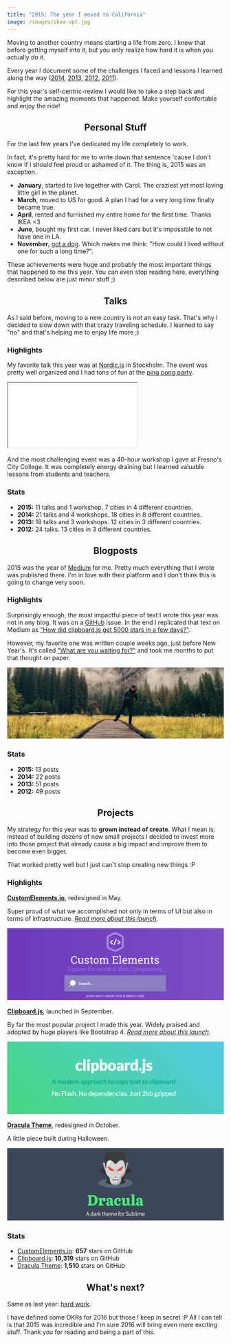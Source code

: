 ```yaml
---
title: "2015: The year I moved to California"
image: /images/ikea-opt.jpg
---
```


Moving to another country means starting a life from zero. I knew that before getting myself into it, but you only realize how hard it is when you actually do it.

Every year I document some of the challenges I faced and lessons I learned along the way ([2014](/2015-01-04-2014-retrospective/), [2013](/o-que-eu-espero-para-2014/), [2012](/my-way/), [2011](/entao-e-natal-e-ano-novo-tambem/)).

For this year's self-centric-review I would like to take a step back and highlight the amazing moments that happened. Make yourself confortable and enjoy the ride!

<!-- more -->

<h2 style="text-align: center;" id="2015-life">Personal Stuff</h2>

For the last few years I've dedicated my life completely to work.

In fact, it's pretty hard for me to write down that sentence 'cause I don't know if I should feel proud or ashamed of it. The thing is, 2015 was an exception.

* **January**, started to live together with Carol. The craziest yet most loving little girl in the planet.
* **March**, moved to US for good. A plan I had for a very long time finally became true.
* **April**, rented and furnished my entire home for the first time. Thanks IKEA <3
* **June**, bought my first car. I never liked cars but it's impossible to not have one in LA.
* **November**, [got a dog](https://twitter.com/zenorocha/status/662673751373287424). Which makes me think: "How could I lived without one for such a long time?".

These achievements were huge and probably the most important things that happened to me this year. You can even stop reading here, everything described below are just minor stuff ;)

<h2 style="text-align: center;" id="2015-talks">Talks</h2>

As I said before, moving to a new country is not an easy task. That's why I decided to slow down with that crazy traveling schedule. I learned to say "no" and that's helping me to enjoy life more ;)

### Highlights

My favorite talk this year was at [Nordic.js](http://nordicjs.com/) in Stockholm. The event was pretty well organized and I had tons of fun at the [ping pong party](https://twitter.com/nordicjs/status/642021437725913088).

<div class="iframe-wrap">
  <iframe src="//www.youtube.com/embed/2NWssETxsPw">
  </iframe>
</div>

And the most challenging event was a 40-hour workshop I gave at Fresno's City College. It was completely energy draining but I learned valuable lessons from students and teachers.

### Stats

* **2015:** 11 talks and 1 workshop. 7 cities in 4 different countries.
* **2014:** 21 talks and 4 workshops. 18 cities in 8 different countries.
* **2013:** 18 talks and 3 workshops. 12 cities in 3 different countries.
* **2012:** 24 talks. 13 cities in 3 different countries.

<h2 style="text-align: center;" id="2015-blogposts">Blogposts</h2>

2015 was the year of [Medium](https://medium.com/@zenorocha) for me. Pretty much everything that I wrote was published there. I'm in love with their platform and I don't think this is going to change very soon.

### Highlights

Surprisingly enough, the most impactful piece of text I wrote this year was not in any blog. It was on a [GitHub](https://github.com/zenorocha/clipboard.js/issues/56#issuecomment-144936509) issue. In the end I replicated that text on Medium as ["How did clipboard.js get 5000 stars in a few days?"](https://medium.com/@zenorocha/how-did-clipboard-js-get-5000-stars-in-a-few-days-2b2248ba7bd8).

However, my favorite one was written couple weeks ago, just before New Year's. It's called ["What are you waiting for?"](https://medium.com/@zenorocha/what-are-you-waiting-for-46037938837a) and took me months to put that thought on paper.

![Zeno in Yosemite](/img/posts/2015-post.jpg)

### Stats

* **2015:** 13 posts
* **2014:** 22 posts
* **2013:** 51 posts
* **2012:** 49 posts

<h2 style="text-align: center;" id="2015-projects">Projects</h2>

My strategy for this year was to **grown instead of create**. What I mean is: instead of building dozens of new small projects I decided to invest more into those project that already cause a big impact and improve them to become even bigger.

That worked pretty well but I just can't stop creating new things :P

### Highlights

**[CustomElements.io](http://customelements.io)**, redesigned in May.

Super proud of what we accomplished not only in terms of UI but also in terms of infrastructure. *[Read more about this launch](https://blog.customelements.io/discoverability-for-web-components-72ce29f128b2#.jhli9xh57).*

![CustomElements.io](/img/posts/2015-customelements.jpg)

**[Clipboard.js](http://clipboardjs.com)**, launched in September.

By far the most popular project I made this year. Widely praised and adopted by huge players like Bootstrap 4. *[Read more about this launch](https://medium.com/@zenorocha/how-did-clipboard-js-get-5000-stars-in-a-few-days-2b2248ba7bd8#.jvdey5bpu).*

![Logo: clipboardjs.com](/img/posts/2015-clipboard.jpg)

**[Dracula Theme](http://zenorocha.github.io/dracula-theme/)**, redesigned in October.

A little piece built during Halloween.

![Logo: dracula theme](/img/posts/2015-dracula.jpg)

### Stats

* [CustomElements.io](https://github.com/customelements/www): **657** stars on GitHub
* [Clipboard.js](https://github.com/zenorocha/clipboard.js): **10,319** stars on GitHub
* [Dracula Theme](https://github.com/zenorocha/dracula-theme/): **1,510** stars on GitHub

<h2 style="text-align: center;">What's next?</h2>

Same as last year: [hard work](https://twitter.com/zenorocha/status/502005181161410561).

I have defined some OKRs for 2016 but those I keep in secret :P All I can tell is that 2015 was incredible and I'm sure 2016 will bring even more exciting stuff. Thank you for reading and being a part of this.